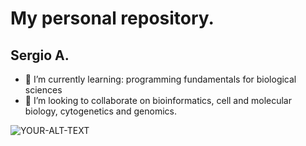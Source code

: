 # My personal repository.
## Sergio A.

- 🌱 I’m currently learning: programming fundamentals for biological sciences
- 👯 I’m looking to collaborate on bioinformatics, cell and molecular biology, cytogenetics and genomics.

<picture>
 <source media="(prefers-color-scheme: dark)" srcset="https://media.printables.com/media/prints/79337/images/7202194_8eff146b-6c29-4c8d-9333-7c5586c98bf4_040852e9-81a8-49b2-94dc-ac5b70c7df91/animated.gif">
 <source media="(prefers-color-scheme: light)" srcset="YOUR-LIGHTMODE-IMAGE">
 <img alt="YOUR-ALT-TEXT" src="https://d2t1xqejof9utc.cloudfront.net/screenshots/pics/3425c7eaf5ceb326f65396be36b66239/large.gif">
</picture>

